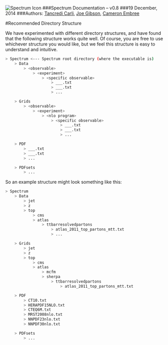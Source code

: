 ![Spectrum Icon](https://spectrum.web.cern.ch/spectrum/img/spectrum_banner_512.png)
###Spectrum Documentation – v0.8
###19 December, 2014
###Authors: [Tancredi Carli](mailto:tancredi.carli@cern.ch), [Joe Gibson](mailto:gibsjose@mail.gvsu.edu), [Cameron Embree](csembree@gmail.com)

#Recommended Directory Structure

We have experimented with different directory structures, and have found that the following structure works quite well. Of course, you are free to use whichever structure you would like, but we feel this structure is easy to understand and intuitive.

```bash
> Spectrum <--- Spectrum root directory (where the executable is)
    > Data
        > <observable>
            > <experiment>
                > <specific observable>
                    > ___.txt
                    > ___.txt
                    > ...

    > Grids
        > <observable>
            > <experiment>
                > <nlo program>
                    > <specific observable>
                        > ___.txt
                        > ___.txt
                        > ...

    > PDF
        > ___.txt
        > ___.txt
        > ...

    > PDFsets
        > ...
```

So an example structure might look something like this:

```bash
> Spectrum
    > Data
        > jet
        > z
        > top
            > cms
            > atlas
                > ttbarresolvedpartons
                    > atlas_2011_top_partons_mtt.txt
                    > ...

    > Grids
        > jet
        > z
        > top
            > cms
            > atlas
                > mcfm
                > sherpa
                    > ttbarresolvedpartons
                        > atlas_2011_top_partons_mtt.txt

    > PDF
        > CT10.txt
        > HERAPDF15NLO.txt
        > CTEQ6M.txt
        > MRST2008nlo.txt
        > NNPDF23nlo.txt
        > NNPDF30nlo.txt

    > PDFsets
        > ...
```
